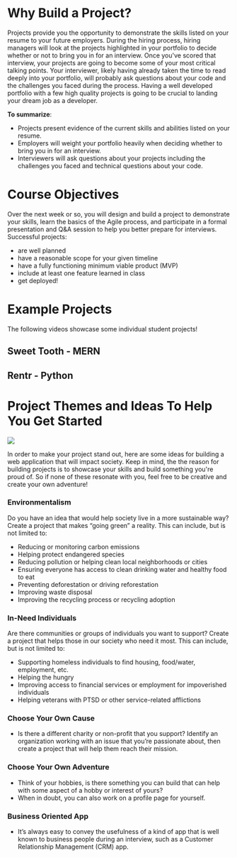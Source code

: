 ﻿# Why Build a Project?

Projects provide you the opportunity to demonstrate the skills listed on your resume to your future employers. During the hiring process, hiring managers will look at the projects highlighted in your portfolio to decide whether or not to bring you in for an interview. Once you've scored that interview, your projects are going to become some of your most critical talking points. Your interviewer, likely having already taken the time to read deeply into your portfolio, will probably ask questions about your code and the challenges you faced during the process. Having a well developed portfolio with a few high quality projects is going to be crucial to landing your dream job as a developer.

**To summarize**:

-   Projects present evidence of the current skills and abilities listed on your resume.
-   Employers will weight your portfolio heavily when deciding whether to bring you in for an interview.
-   Interviewers will ask questions about your projects including the challenges you faced and technical questions about your code.

# Course Objectives

Over the next week or so, you will design and build a project to demonstrate your skills, learn the basics of the Agile process, and participate in a formal presentation and Q&A session to help you better prepare for interviews. Successful projects:

-   are well planned
-   have a reasonable scope for your given timeline
-   have a fully functioning minimum viable product (MVP)
-   include at least one feature learned in class
-   get deployed!

# Example Projects

The following videos showcase some individual student projects!

## Sweet Tooth - MERN

## Rentr - Python

# Project Themes and Ideas To Help You Get Started

  

![](https://s3.us-east-1.amazonaws.com/General_V88/boomyeah2015/codingdojo/curriculum/content/chapter/1643136860__love_your_neighbor.jpeg)

In order to make your project stand out, here are some ideas for building a web application that will impact society. Keep in mind, the the reason for building projects is to showcase your skills and build something you're proud of. So if none of these resonate with you, feel free to be creative and create your own adventure!

### Environmentalism

Do you have an idea that would help society live in a more sustainable way? Create a project that makes “going green” a reality. This can include, but is not limited to:

-   Reducing or monitoring carbon emissions
-   Helping protect endangered species
-   Reducing pollution or helping clean local neighborhoods or cities
-   Ensuring everyone has access to clean drinking water and healthy food to eat
-   Preventing deforestation or driving reforestation
-   Improving waste disposal
-   Improving the recycling process or recycling adoption

### In-Need Individuals

Are there communities or groups of individuals you want to support? Create a project that helps those in our society who need it most. This can include, but is not limited to:

-   Supporting homeless individuals to find housing, food/water, employment, etc.
-   Helping the hungry
-   Improving access to financial services or employment for impoverished individuals
-   Helping veterans with PTSD or other service-related afflictions

### Choose Your Own Cause

-   Is there a different charity or non-profit that you support? Identify an organization working with an issue that you’re passionate about, then create a project that will help them reach their mission.

### Choose Your Own Adventure

-   Think of your hobbies, is there something you can build that can help with some aspect of a hobby or interest of yours?
-   When in doubt, you can also work on a profile page for yourself.

### Business Oriented App

-   It’s always easy to convey the usefulness of a kind of app that is well known to business people during an interview, such as a Customer Relationship Management (CRM) app.


